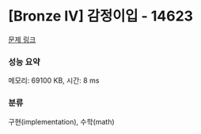 # [Bronze IV] 감정이입 - 14623 

[문제 링크](https://www.acmicpc.net/problem/14623) 

### 성능 요약

메모리: 69100 KB, 시간: 8 ms

### 분류

구현(implementation), 수학(math)

